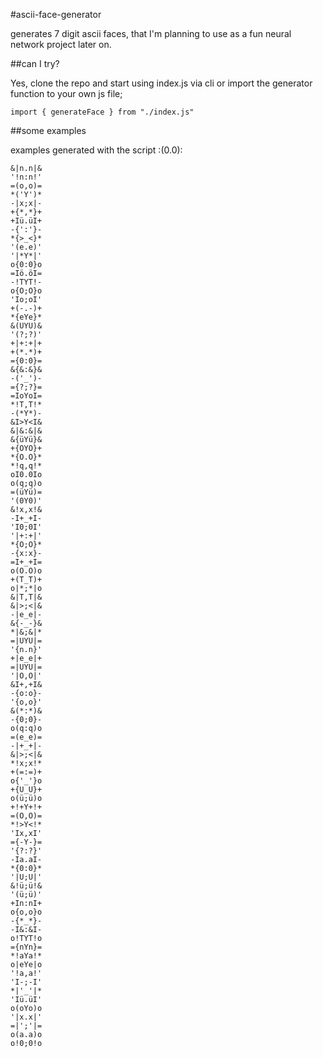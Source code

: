 #ascii-face-generator

generates 7 digit ascii faces, that I'm planning to use as a fun neural network project later on.

##can I try?

Yes, clone the repo and start using index.js via cli or import the generator function to your own js file;

```JS
import { generateFace } from "./index.js"
```

##some examples

examples generated with the script :(0.0):

```
&|n.n|&
'!n:n!'
=(o,o)=
*('Y')*
-|x;x|-
+{*,*}+
+Iü.üI+
-{':'}-
*{>_<}*
'(e.e)'
'|*Y*|'
o{0:0}o
=Iö.öI=
-!TYT!-
o{O;O}o
'Io;oI'
+(-.-)+
*{eYe}*
&(UYU)&
'(?;?)'
+|+:+|+
+(*.*)+
={0:0}=
&{&:&}&
-('_')-
={?;?}=
=IoYoI=
*!T,T!*
-(*Y*)-
&I>Y<I&
&|&:&|&
&{üYü}&
+{OYO}+
*{O.O}*
*!q,q!*
oI0.0Io
o(q;q)o
=(üYü)=
'(0Y0)'
&!x,x!&
-I+_+I-
'I0;0I'
'|+:+|'
*{O;O}*
-{x:x}-
=I+_+I=
o(O.O)o
+(T_T)+
o|*;*|o
&|T,T|&
&|>;<|&
-|e_e|-
&{-_-}&
*|&;&|*
=|UYU|=
'{n.n}'
+|e_e|+
=|UYU|=
'|O,O|'
&I+,+I&
-{o:o}-
'{o,o}'
&(*:*)&
-{0;0}-
o(q:q)o
=(e_e)=
-|+_+|-
&|>;<|&
*!x;x!*
+(=:=)+
o{'_'}o
+{U_U}+
o(ü;ü)o
+!+Y+!+
=(O,O)=
*!>Y<!*
'Ix,xI'
={-Y-}=
'{?:?}'
-Ia.aI-
*{0:0}*
'|U;U|'
&!ü;ü!&
'(ü;ü)'
+In:nI+
o{o,o}o
-{*_*}-
-I&:&I-
o!TYT!o
={nYn}=
*!aYa!*
o|eYe|o
'!a,a!'
'I-;-I'
*|'_'|*
'Iü.üI'
o(oYo)o
'|x.x|'
=|';'|=
o(a.a)o
o!0;0!o
```
